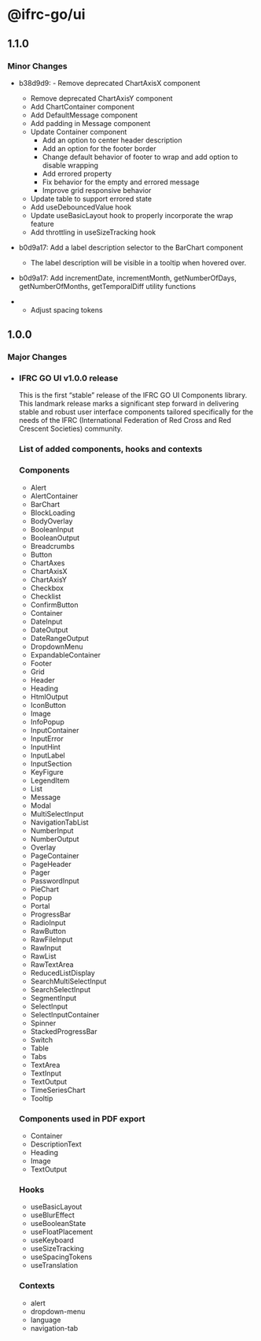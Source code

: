 # @ifrc-go/ui

## 1.1.0

### Minor Changes

- b38d9d9: - Remove deprecated ChartAxisX component
  - Remove deprecated ChartAxisY component
  - Add ChartContainer component
  - Add DefaultMessage component
  - Add padding in Message component
  - Update Container component
    - Add an option to center header description
    - Add an option for the footer border
    - Change default behavior of footer to wrap and add option to disable wrapping
    - Add errored property
    - Fix behavior for the empty and errored message
    - Improve grid responsive behavior
  - Update table to support errored state
  - Add useDebouncedValue hook
  - Update useBasicLayout hook to properly incorporate the wrap feature
  - Add throttling in useSizeTracking hook
- b0d9a17: Add a label description selector to the BarChart component

  - The label description will be visible in a tooltip when hovered over.

- b0d9a17: Add incrementDate, incrementMonth, getNumberOfDays, getNumberOfMonths, getTemporalDiff utility functions
- - Adjust spacing tokens

## 1.0.0

### Major Changes

- ### IFRC GO UI v1.0.0 release

  This is the first “stable” release of the IFRC GO UI Components library.
  This landmark release marks a significant step forward in delivering
  stable and robust user interface components tailored specifically for
  the needs of the IFRC (International Federation of Red Cross and Red Crescent Societies)
  community.

  ### List of added components, hooks and contexts

  ### Components

  - Alert
  - AlertContainer
  - BarChart
  - BlockLoading
  - BodyOverlay
  - BooleanInput
  - BooleanOutput
  - Breadcrumbs
  - Button
  - ChartAxes
  - ChartAxisX
  - ChartAxisY
  - Checkbox
  - Checklist
  - ConfirmButton
  - Container
  - DateInput
  - DateOutput
  - DateRangeOutput
  - DropdownMenu
  - ExpandableContainer
  - Footer
  - Grid
  - Header
  - Heading
  - HtmlOutput
  - IconButton
  - Image
  - InfoPopup
  - InputContainer
  - InputError
  - InputHint
  - InputLabel
  - InputSection
  - KeyFigure
  - LegendItem
  - List
  - Message
  - Modal
  - MultiSelectInput
  - NavigationTabList
  - NumberInput
  - NumberOutput
  - Overlay
  - PageContainer
  - PageHeader
  - Pager
  - PasswordInput
  - PieChart
  - Popup
  - Portal
  - ProgressBar
  - RadioInput
  - RawButton
  - RawFileInput
  - RawInput
  - RawList
  - RawTextArea
  - ReducedListDisplay
  - SearchMultiSelectInput
  - SearchSelectInput
  - SegmentInput
  - SelectInput
  - SelectInputContainer
  - Spinner
  - StackedProgressBar
  - Switch
  - Table
  - Tabs
  - TextArea
  - TextInput
  - TextOutput
  - TimeSeriesChart
  - Tooltip

  ### Components used in PDF export

  - Container
  - DescriptionText
  - Heading
  - Image
  - TextOutput

  ### Hooks

  - useBasicLayout
  - useBlurEffect
  - useBooleanState
  - useFloatPlacement
  - useKeyboard
  - useSizeTracking
  - useSpacingTokens
  - useTranslation

  ### Contexts

  - alert
  - dropdown-menu
  - language
  - navigation-tab
